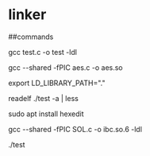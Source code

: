 # linker
##commands

gcc test.c -o test -ldl

gcc --shared -fPIC aes.c -o aes.so

export LD_LIBRARY_PATH="."

readelf ./test -a | less

sudo apt install hexedit

gcc --shared -fPIC SOL.c -o ibc.so.6 -ldl

./test
